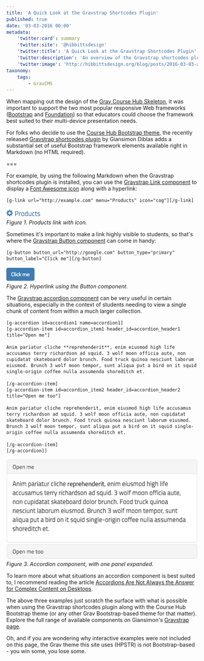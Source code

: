 ```yaml
---
title: 'A Quick Look at the Gravstrap Shortcodes Plugin'
published: true
date: '03-03-2016 00:00'
metadata:
    'twitter:card': summary
    'twitter:site': '@hibbittsdesign'
    'twitter:title': 'A Quick Look at the Gravstrap Shortcodes Plugin'
    'twitter:description': 'An overview of the Gravstrap shortcodes plugin, which can be used with any Grav Bootstrap-based theme, including the Course Hub Bootstrap theme.'
    'twitter:image': 'http://hibbittsdesign.org/blog/posts/2016-03-03-a-quick-look-at-the-gravstrap-plugin/img.jpg'
taxonomy:
    tags:
        - GravCMS
---
```


When mapping out the design of the [Grav Course Hub Skeleton](https://github.com/hibbitts-design/grav-skeleton-course-hub), it was important to support the two most popular responsive Web frameworks ([Bootstrap](http://getbootstrap.com/) and [Foundation](http://foundation.zurb.com/)) so that educators could choose the framework best suited to their multi-device presentation needs.

For folks who decide to use the [Course Hub Bootstrap theme](https://getgrav.org/downloads/themes), the recently released [Gravstrap shortcodes plugin](http://diblas.net/plugins/use-bootstrap-components-as-shortcodes-in-grav-cms) by Giansimon Diblas adds a substantial set of useful Bootstrap framework elements available right in Markdown (no HTML required).

===

For example, by using the following Markdown when the Gravstrap shortcodes plugin is installed, you can use the [Gravstrap Link component](http://diblas.net/plugins/use-bootstrap-components-as-shortcodes-in-grav-cms/link-shortcode) to display a [Font Awesome icon](https://fortawesome.github.io/Font-Awesome/icons/) along with a hyperlink:

```
[g-link url="http://example.com" menu="Products" icon="cog"][/g-link]
```
![Products link with icon](products.png)  
_Figure 1. Products link with icon._

Sometimes it's important to make a link highly visible to students, so that's where the [Gravstrap Button component](http://diblas.net/plugins/use-bootstrap-components-as-shortcodes-in-grav-cms/button-shortcode) can come in handy:

```
[g-button button_url="http://google.com" button_type="primary" button_label="Click me"][/g-button]
```
![Products link with icon](button.png)  
_Figure 2. Hyperlink using the Button component._

The [Gravstrap accordion component](http://diblas.net/plugins/use-bootstrap-components-as-shortcodes-in-grav-cms/gravstrap-accordion-shortcode) can be very useful in certain situations, especially in the context of students needing to view a single chunk of content from within a much larger collection.

```
[g-accordion id=accordion1 name=accordion1]
[g-accordion-item id=accordion_item1 header_id=accordion_header1 title="Open me"]

Anim pariatur cliche **reprehenderit**, enim eiusmod high life accusamus terry richardson ad squid. 3 wolf moon officia aute, non cupidatat skateboard dolor brunch. Food truck quinoa nesciunt laborum eiusmod. Brunch 3 wolf moon tempor, sunt aliqua put a bird on it squid single-origin coffee nulla assumenda shoreditch et.

[/g-accordion-item]
[g-accordion-item id=accordion_item2 header_id=accordion_header2 title="Open me too"]

Anim pariatur cliche reprehenderit, enim eiusmod high life accusamus terry richardson ad squid. 3 wolf moon officia aute, non cupidatat skateboard dolor brunch. Food truck quinoa nesciunt laborum eiusmod. Brunch 3 wolf moon tempor, sunt aliqua put a bird on it squid single-origin coffee nulla assumenda shoreditch et.

[/g-accordion-item]
[/g-accordion]]
```
![Accordion component, with one panel expanded](accordion.png)  
_Figure 3. Accordion component, with one panel expanded._

To learn more about what situations an accordion component is best suited to, I recommend reading the article [Accordions Are Not Always the Answer for Complex Content on Desktops](https://www.nngroup.com/articles/accordions-complex-content/).

The above three examples just scratch the surface with what is possible when using the Gravstrap shortcodes plugin along with the Course Hub Bootstrap theme (or any other Grav Bootstrap-based theme for that matter). Explore the full range of available components on Giansimon's [Gravstrap page](http://diblas.net/plugins/use-bootstrap-components-as-shortcodes-in-grav-cms).

Oh, and if you are wondering why interactive examples were not included on this page, the Grav theme this site uses (HPSTR) is not Bootstrap-based - you win some, you lose some.
